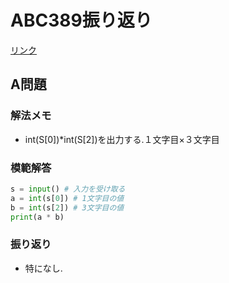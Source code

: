 # ABC389振り返り
[リンク](https://atcoder.jp/contests/abc389/tasks)
## A問題

### 解法メモ
- int(S[0])*int(S[2])を出力する.１文字目×３文字目
### 模範解答
```Python
s = input() # 入力を受け取る
a = int(s[0]) # 1文字目の値
b = int(s[2]) # 3文字目の値
print(a * b)
```
### 振り返り
- 特になし.